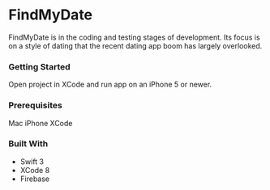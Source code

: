 # FindMyDate
  FindMyDate is in the coding and testing stages of development. Its focus is on a style of dating that the recent dating app
  boom has largely overlooked.

### Getting Started
  Open project in XCode and run app on an iPhone 5 or newer. 
  
### Prerequisites
  Mac
  iPhone
  XCode

### Built With
  - Swift 3
  - XCode 8
  - Firebase

